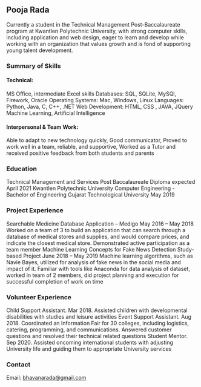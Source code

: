 ## Pooja Rada

Currently a student in the Technical Management Post-Baccalaureate program at Kwantlen Polytechnic University, with strong computer skills, including application and web design, eager to learn and develop while working with an organization that values growth and is fond of supporting young talent development.

### Summary of Skills 

#### Technical:
MS Office, intermediate Excel skills 
Databases: SQL, SQLite, MySQl, Firework, Oracle 
Operating Systems: Mac, Windows, Linux 
Languages: Python, Java, C, C++, .NET 
Web Development: HTML, CSS , JAVA, JQuery Machine Learning, Artificial Intelligence 
#### Interpersonal & Team Work: 
Able to adapt to new technology quickly, Good communicator, Proved to work well in a team, reliable, and supportive, Worked as a Tutor and received positive feedback from both students and parents

### Education
Technical Management and Services Post Baccalaureate Diploma expected April 2021
Kwantlen Polytechnic University
Computer Engineering - Bachelor of Engineering
Gujarat Technological University May 2019
### Project Experience
Searchable Medicine Database Application – Medigo May 2016 – May 2018 Worked on a team of 3 to build an application that can search through a database of medical stores and supplies, and would compare prices, and indicate the closest medical store. Demonstrated active participation as a team member
Machine Learning Concepts for Fake News Detection
Study-based Project June 2018 – May 2019 Machine learning algorithms, such as Navie Bayes, utilized for analysis of fake news in the social media and impact of it. Familiar with tools like Anaconda for data analysis of dataset, worked in team of 2 members, did project planning and execution for successful completion of work on time
### Volunteer Experience
Child Support Assistant. Mar 2018. Assisted children with developmental disabilities with studies and leisure activities
Event Support Assistant. Aug 2018. Coordinated an Information Fair for 30 colleges, including logistics, catering, programming, and communications. Answered customer questions and resolved their technical related questions
Student Mentor. Sep 2020. Assisted oncoming international students with adjusting University life and guiding them to appropriate University services

### Contact

Email: bhavanarada@gmail.com
